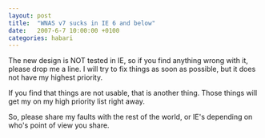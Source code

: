 ```yaml
---
layout: post
title:  "WNAS v7 sucks in IE 6 and below"
date:   2007-6-7 10:00:00 +0100
categories: habari
---
```

The new design is NOT tested in IE, so if you find anything wrong with it, please drop me a line. I will try to fix things as soon as possible, but it does not have my highest priority.



If you find that things are not usable, that is another thing. Those things will get my on my high priority list right away.



So, please share my faults with the rest of the world, or IE's depending on who's point of view you share.